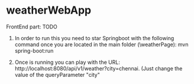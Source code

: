 # weatherWebApp
FrontEnd part: TODO

1. In order to run this you need to star Springboot with the following command once you are located in the main folder (\weatherPage): mvn spring-boot:run 

2. Once is running you can play with the URL: http://localhost:8080/api/v1/weather?city=chennai. (Just change the value of the queryParameter "city"
